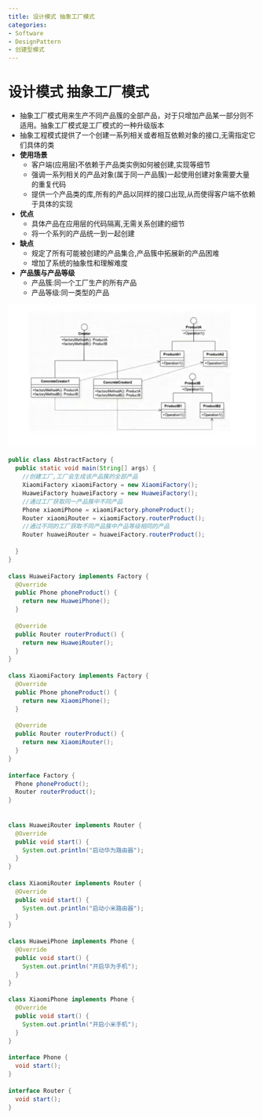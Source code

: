 ```yaml
---
title: 设计模式 抽象工厂模式
categories:
- Software
- DesignPattern
- 创建型模式
---
```

# 设计模式 抽象工厂模式

- 抽象工厂模式用来生产不同产品簇的全部产品，对于只增加产品某一部分则不适用。抽象工厂模式是工厂模式的一种升级版本
- 抽象工程模式提供了一个创建一系列相关或者相互依赖对象的接口,无需指定它们具体的类
- **使用场景**
  - 客户端(应用层)不依赖于产品类实例如何被创建,实现等细节
  - 强调一系列相关的产品对象(属于同一产品簇)一起使用创建对象需要大量的重复代码
  - 提供一个产品类的库,所有的产品以同样的接口出现,从而使得客户端不依赖于具体的实现
- **优点**
  - 具体产品在应用层的代码隔离,无需关系创建的细节
  - 将一个系列的产品统一到一起创建
- **缺点**
  - 规定了所有可能被创建的产品集合,产品簇中拓展新的产品困难
  - 增加了系统的抽象性和理解难度
- **产品簇与产品等级**
  - 产品簇:同一个工厂生产的所有产品
  - 产品等级:同一类型的产品

![image-20210311230957904](https://raw.githubusercontent.com/LuShan123888/Files/main/Pictures/2021-03-11-image-20210311230957904.png)

```java
public class AbstractFactory {
  public static void main(String[] args) {
    //创建工厂,工厂会生成该产品簇的全部产品
    XiaomiFactory xiaomiFactory = new XiaomiFactory();
    HuaweiFactory huaweiFactory = new HuaweiFactory();
    //通过工厂获取同一产品簇中不同产品
    Phone xiaomiPhone = xiaomiFactory.phoneProduct();
    Router xiaomiRouter = xiaomiFactory.routerProduct();
    //通过不同的工厂获取不同产品簇中产品等级相同的产品
    Router huaweiRouter = huaweiFactory.routerProduct();

  }
}

class HuaweiFactory implements Factory {
  @Override
  public Phone phoneProduct() {
    return new HuaweiPhone();
  }

  @Override
  public Router routerProduct() {
    return new HuaweiRouter();
  }
}

class XiaomiFactory implements Factory {
  @Override
  public Phone phoneProduct() {
    return new XiaomiPhone();
  }

  @Override
  public Router routerProduct() {
    return new XiaomiRouter();
  }
}

interface Factory {
  Phone phoneProduct();
  Router routerProduct();
}


class HuaweiRouter implements Router {
  @Override
  public void start() {
    System.out.println("启动华为路由器");
  }
}

class XiaomiRouter implements Router {
  @Override
  public void start() {
    System.out.println("启动小米路由器");
  }
}

class HuaweiPhone implements Phone {
  @Override
  public void start() {
    System.out.println("开启华为手机");
  }
}

class XiaomiPhone implements Phone {
  @Override
  public void start() {
    System.out.println("开启小米手机");
  }
}

interface Phone {
  void start();
}

interface Router {
  void start();
}
```

